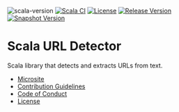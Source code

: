![scala-version][scala-version-badge]
[![Scala CI](https://github.com/lambdaworks/scurl-detector/actions/workflows/ci.yml/badge.svg)](https://github.com/lambdaworks/scurl-detector/actions/workflows/ci.yml)
[![License](https://img.shields.io/badge/License-Apache%202.0-blue.svg)](https://opensource.org/licenses/Apache-2.0)
[![Release Version][sonatype-releases-badge]][sonatype-releases-version]
[![Snapshot Version][sonatype-snapshots-badge]][sonatype-snapshots-version]

# Scala URL Detector

Scala library that detects and extracts URLs from text.

- [Microsite](https://lambdaworks.github.io/scurl-detector/)
- [Contribution Guidelines](https://lambdaworks.github.io/scurl-detector/contributing/)
- [Code of Conduct](https://lambdaworks.github.io/scurl-detector/code-of-conduct/)
- [License](LICENSE)

[scala-version-badge]: https://img.shields.io/badge/scala-2.13.10-blue?logo=scala&color=red

[sonatype-releases-badge]: https://img.shields.io/nexus/r/https/s01.oss.sonatype.org/io.lambdaworks/scurl-detector_2.13.svg "Sonatype Releases"
[sonatype-releases-version]: https://s01.oss.sonatype.org/content/repositories/releases/io/lambdaworks/scurl-detector_2.13/ "Sonatype Releases"
[sonatype-snapshots-badge]: https://img.shields.io/nexus/s/https/s01.oss.sonatype.org/io.lambdaworks/scurl-detector_2.13.svg "Sonatype Snapshots"
[sonatype-snapshots-version]: https://s01.oss.sonatype.org/content/repositories/snapshots/io/lambdaworks/scurl-detector_2.13/ "Sonatype Snapshots"
